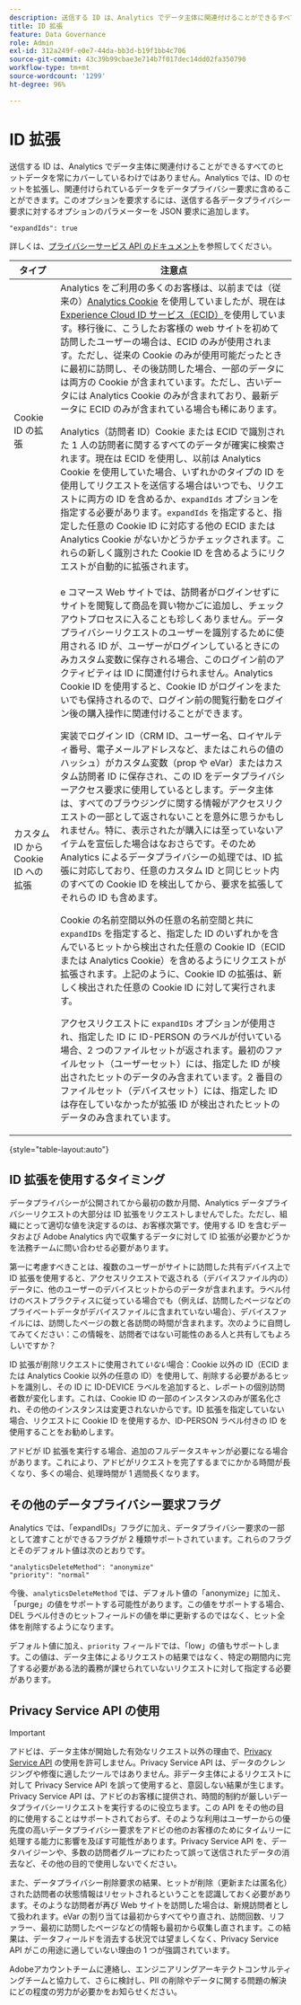 ```yaml
---
description: 送信する ID は、Analytics でデータ主体に関連付けることができるすべてのヒットデータを常にカバーしているわけではありません。Analytics では、ID の拡張セットを作成して、この関連データをデータプライバシーリクエストに含めることができます。
title: ID 拡張
feature: Data Governance
role: Admin
exl-id: 312a249f-e0e7-44da-bb3d-b19f1bb4c706
source-git-commit: 43c39b99cbae3e714b7f017dec14dd02fa350790
workflow-type: tm+mt
source-wordcount: '1299'
ht-degree: 96%

---
```


# ID 拡張

送信する ID は、Analytics でデータ主体に関連付けることができるすべてのヒットデータを常にカバーしているわけではありません。Analytics では、ID のセットを拡張し、関連付けられているデータをデータプライバシー要求に含めることができます。このオプションを要求するには、送信する各データプライバシー要求に対するオプションのパラメーターを JSON 要求に追加します。

```
"expandIds": true
```

詳しくは、[プライバシーサービス API のドキュメント](https://experienceleague.adobe.com/docs/experience-platform/privacy/api/overview.html?lang=ja)を参照してください。


| タイプ | 注意点 |
| --- | --- |
| Cookie ID の拡張 | Analytics をご利用の多くのお客様は、以前までは（従来の）[Analytics Cookie](https://experienceleague.adobe.com/docs/core-services/interface/administration/ec-cookies/cookies-privacy.html) を使用していましたが、現在は [Experience Cloud  ID サービス（ECID）](https://experienceleague.adobe.com/docs/id-service/using/home.html?lang=ja)を使用しています。移行後に、こうしたお客様の web サイトを初めて訪問したユーザーの場合は、ECID のみが使用されます。ただし、従来の Cookie のみが使用可能だったときに最初に訪問し、その後訪問した場合、一部のデータには両方の Cookie が含まれています。ただし、古いデータには Analytics Cookie のみが含まれており、最新データに ECID のみが含まれている場合も稀にあります。<p>Analytics（訪問者 ID）Cookie または ECID で識別された 1 人の訪問者に関するすべてのデータが確実に検索されます。現在は ECID を使用し、以前は Analytics Cookie を使用していた場合、いずれかのタイプの ID を使用してリクエストを送信する場合はいつでも、リクエストに両方の ID を含めるか、`expandIds` オプションを指定する必要があります。`expandIds` を指定すると、指定した任意の Cookie ID に対応する他の ECID または Analytics Cookie がないかどうかチェックされます。これらの新しく識別された Cookie ID を含めるようにリクエストが自動的に拡張されます。 |
| カスタム ID から Cookie ID への拡張 | e コマース Web サイトでは、訪問者がログインせずにサイトを閲覧して商品を買い物かごに追加し、チェックアウトプロセスに入ることも珍しくありません。データプライバシーリクエストのユーザーを識別するために使用される ID が、ユーザーがログインしているときにのみカスタム変数に保存される場合、このログイン前のアクティビティは ID に関連付けられません。Analytics Cookie ID を使用すると、Cookie ID がログインをまたいでも保持されるので、ログイン前の閲覧行動をログイン後の購入操作に関連付けることができます。<p>実装でログイン ID（CRM ID、ユーザー名、ロイヤルティ番号、電子メールアドレスなど、またはこれらの値のハッシュ）がカスタム変数（prop や eVar）またはカスタム訪問者 ID に保存され、この ID をデータプライバシーアクセス要求に使用しているとします。データ主体は、すべてのブラウジングに関する情報がアクセスリクエストの一部として返されないことを意外に思うかもしれません。特に、表示されたが購入には至っていないアイテムを宣伝した場合はなおさらです。そのため Analytics によるデータプライバシーの処理では、ID 拡張に対応しており、任意のカスタム ID と同じヒット内のすべての Cookie ID を検出してから、要求を拡張してそれらの ID も含めます。<p>Cookie の名前空間以外の任意の名前空間と共に `expandIDs` を指定すると、指定した ID のいずれかを含んでいるヒットから検出された任意の Cookie ID（ECID または Analytics Cookie）を含めるようにリクエストが拡張されます。上記のように、Cookie ID の拡張は、新しく検出された任意の Cookie ID に対して実行されます。<p>アクセスリクエストに `expandIDs` オプションが使用され、指定した ID に ID-PERSON のラベルが付いている場合、2 つのファイルセットが返されます。最初のファイルセット（ユーザーセット）には、指定した ID が検出されたヒットのデータのみ含まれています。2 番目のファイルセット（デバイスセット）には、指定した ID は存在していなかったが拡張 ID が検出されたヒットのデータのみ含まれています。 |

{style="table-layout:auto"}

## ID 拡張を使用するタイミング

データプライバシーが公開されてから最初の数か月間、Analytics データプライバシーリクエストの大部分は ID 拡張をリクエストしませんでした。ただし、組織にとって適切な値を決定するのは、お客様次第です。使用する ID を含むデータおよび Adobe Analytics 内で収集するデータに対して ID 拡張が必要かどうかを法務チームに問い合わせる必要があります。

第一に考慮すべきことは、複数のユーザーがサイトに訪問した共有デバイス上で ID 拡張を使用すると、アクセスリクエストで返される（デバイスファイル内の）データに、他のユーザーのデバイスヒットからのデータが含まれます。ラベル付けのベストプラクティスに従っている場合でも（例えば、訪問したページなどのプライベートデータがデバイスファイルに含まれていない場合）、デバイスファイルには、訪問したページの数と各訪問の時間が含まれます。次のように自問してみてください：この情報を、訪問者ではない可能性のある人と共有してもよろしいですか？

ID 拡張が削除リクエストに使用されて&#x200B;*いない*&#x200B;場合：Cookie 以外の ID（ECID または Analytics Cookie 以外の任意の ID）を使用して、削除する必要があるヒットを識別し、その ID に ID-DEVICE ラベルを追加すると、レポートの個別訪問者数が変化します。これは、Cookie ID の一部のインスタンスのみが匿名化され、その他のインスタンスは変更されないからです。ID 拡張を指定していない場合、リクエストに Cookie ID を使用するか、ID-PERSON ラベル付きの ID を使用することをお勧めします。

アドビが ID 拡張を実行する場合、追加のフルデータスキャンが必要になる場合があります。これにより、アドビがリクエストを完了するまでにかかる時間が長くなり、多くの場合、処理時間が 1 週間長くなります。

## その他のデータプライバシー要求フラグ

Analytics では、「expandIDs」フラグに加え、データプライバシー要求の一部として渡すことができるフラグが 2 種類サポートされています。これらのフラグとそのデフォルト値は次のとおりです。

```
"analyticsDeleteMethod": "anonymize"
"priority": "normal"
```

今後、`analyticsDeleteMethod` では、デフォルト値の「anonymize」に加え、「purge」の値をサポートする可能性があります。この値をサポートする場合、DEL ラベル付きのヒットフィールドの値を単に更新するのではなく、ヒット全体を削除するようになります。

デフォルト値に加え、`priority` フィールドでは、「low」の値もサポートします。この値は、データ主体によるリクエストの結果ではなく、特定の期間内に完了する必要がある法的義務が課せられていないリクエストに対して指定する必要があります。

## Privacy Service API の使用

>[!IMPORTANT]
>
>アドビは、データ主体が開始した有効なリクエスト以外の理由で、[Privacy Service API](https://experienceleague.adobe.com/docs/experience-platform/privacy/api/overview.html?lang=ja) の使用を許可しません。Privacy Service API は、データのクレンジングや修復に適したツールではありません。非データ主体によるリクエストに対して Privacy Service API を誤って使用すると、意図しない結果が生じます。Privacy Service API は、アドビのお客様に提供され、時間的制約が厳しいデータプライバシーリクエストを実行するのに役立ちます。この API をその他の目的に使用することはサポートされておらず、そのような利用はユーザーからの優先度の高いデータプライバシー要求をアドビの他のお客様のためにタイムリーに処理する能力に影響を及ぼす可能性があります。Privacy Service API を、データハイジーンや、多数の訪問者グループにわたって誤って送信されたデータの消去など、その他の目的で使用しないでください。

また、データプライバシー削除要求の結果、ヒットが削除（更新または匿名化）された訪問者の状態情報はリセットされるということを認識しておく必要があります。そのような訪問者が再び Web サイトを訪問した場合は、新規訪問者として扱われます。eVar の割り当ては最初からすべてやり直され、訪問回数、リファラー、最初に訪問したページなどの情報も最初から収集し直されます。この結果は、データフィールドを消去する状況では望ましくなく、Privacy Service API がこの用途に適していない理由の 1 つが強調されています。

Adobeアカウントチームに連絡し、エンジニアリングアーキテクトコンサルティングチームと協力して、さらに検討し、PII の削除やデータに関する問題の解決にどの程度の労力が必要かをお知らせください。
